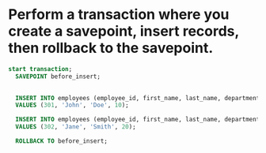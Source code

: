 # Perform a transaction where you create a savepoint, insert records, then rollback to the savepoint. 

```sql
start transaction;  
  SAVEPOINT before_insert;

  
  INSERT INTO employees (employee_id, first_name, last_name, department_id)
  VALUES (301, 'John', 'Doe', 10);

  INSERT INTO employees (employee_id, first_name, last_name, department_id)
  VALUES (302, 'Jane', 'Smith', 20);

  ROLLBACK TO before_insert;


```
